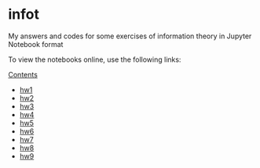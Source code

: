 # infot
My answers and codes for some exercises of information theory in Jupyter Notebook format

To view the notebooks online, use the following links:

[Contents](http://nbviewer.jupyter.org/github/thjashin/infot)
* [hw1](http://nbviewer.jupyter.org/github/thjashin/infot/blob/master/infot-hw1.ipynb)
* [hw2](http://nbviewer.jupyter.org/github/thjashin/infot/blob/master/infot-hw2.ipynb)
* [hw3](http://nbviewer.jupyter.org/github/thjashin/infot/blob/master/infot-hw3.ipynb)
* [hw4](http://nbviewer.jupyter.org/github/thjashin/infot/blob/master/infot-hw4.ipynb)
* [hw5](http://nbviewer.jupyter.org/github/thjashin/infot/blob/master/infot-hw5.ipynb?flush_cache=true)
* [hw6](http://nbviewer.jupyter.org/github/thjashin/infot/blob/master/infot-hw6.ipynb)
* [hw7](http://nbviewer.jupyter.org/github/thjashin/infot/blob/master/infot-hw7.ipynb)
* [hw8](http://nbviewer.jupyter.org/github/thjashin/infot/blob/master/infot-hw8.ipynb)
* [hw9](http://nbviewer.jupyter.org/github/thjashin/infot/blob/master/infot-hw9.ipynb?flush_cache=true)
